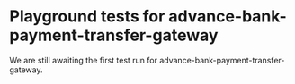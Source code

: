 # Playground tests for advance-bank-payment-transfer-gateway
We are still awaiting the first test run for advance-bank-payment-transfer-gateway.
